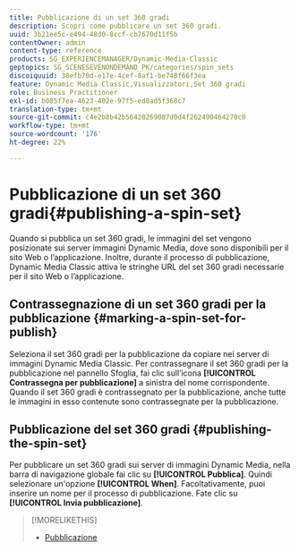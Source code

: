 ```yaml
---
title: Pubblicazione di un set 360 gradi
description: Scopri come pubblicare un set 360 gradi.
uuid: 3b21ee5c-e494-48d0-8ccf-cb7670d11f5b
contentOwner: admin
content-type: reference
products: SG_EXPERIENCEMANAGER/Dynamic-Media-Classic
geptopics: SG_SCENESEVENONDEMAND_PK/categories/spin_sets
discoiquuid: 38efb70d-e17e-4cef-8af1-be748f66f3ea
feature: Dynamic Media Classic,Visualizzatori,Set 360 gradi
role: Business Practitioner
exl-id: b085f7ea-4623-402e-97f5-ed8ad5f368c7
translation-type: tm+mt
source-git-commit: c4e2b8b42b56420269087d0d4f262490464270c0
workflow-type: tm+mt
source-wordcount: '176'
ht-degree: 22%

---
```


# Pubblicazione di un set 360 gradi{#publishing-a-spin-set}

Quando si pubblica un set 360 gradi, le immagini del set vengono posizionate sui server immagini Dynamic Media, dove sono disponibili per il sito Web o l’applicazione. Inoltre, durante il processo di pubblicazione, Dynamic Media Classic attiva le stringhe URL del set 360 gradi necessarie per il sito Web o l’applicazione.

## Contrassegnazione di un set 360 gradi per la pubblicazione {#marking-a-spin-set-for-publish}

Seleziona il set 360 gradi per la pubblicazione da copiare nei server di immagini Dynamic Media Classic. Per contrassegnare il set 360 gradi per la pubblicazione nel pannello Sfoglia, fai clic sull’icona **[!UICONTROL Contrassegna per pubblicazione]** a sinistra del nome corrispondente. Quando il set 360 gradi è contrassegnato per la pubblicazione, anche tutte le immagini in esso contenute sono contrassegnate per la pubblicazione.

## Pubblicazione del set 360 gradi  {#publishing-the-spin-set}

Per pubblicare un set 360 gradi sui server di immagini Dynamic Media, nella barra di navigazione globale fai clic su **[!UICONTROL Pubblica]**. Quindi selezionare un&#39;opzione **[!UICONTROL When]**. Facoltativamente, puoi inserire un nome per il processo di pubblicazione. Fate clic su **[!UICONTROL Invia pubblicazione]**.

>[!MORELIKETHIS]
>
>* [Pubblicazione](publishing-files.md#publishing_files)

